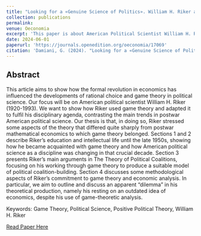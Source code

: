 ```yaml
---
title: "Looking for a «Genuine Science of Politics». William H. Riker and the Game Theoretical Turn in Political Science"
collection: publications
permalink:
venue: Oeconomia
excerpt: 'This paper is about American Political Scientist William H. Riker and his role in introducing Game Theory in Political Science.'
date: 2024-06-01
paperurl: 'https://journals.openedition.org/oeconomia/17069'
citation: 'Damiani, G. (2024). "Looking for a «Genuine Science of Politics». William H. Riker and the Game Theoretical Turn in Political Science."  Oeconomia, 14-2, 149-193: http://journals.openedition.org/oeconomia/17069; DOI : https://doi.org/10.4000/120il'
---
```


## Abstract
This article aims to show how the formal revolution in economics has influenced the developments of rational choice and game theory in political science. Our focus will be on American political scientist William H. Riker (1920-1993). We want to show how Riker used game theory and adapted it to fulfil his disciplinary agenda, contrasting the main trends in postwar American political science. Our thesis is that, in doing so, Riker stressed some aspects of the theory that differed quite sharply from postwar mathematical economics to which game theory belonged. Sections 1 and 2 describe Riker’s education and intellectual life until the late 1950s, showing how he became acquainted with game theory and how American political science as a discipline was changing in that crucial decade. Section 3 presents Riker’s main arguments in The Theory of Political Coalitions, focusing on his working through game theory to produce a suitable model of political coalition-building. Section 4 discusses some methodological aspects of Riker’s commitment to game theory and economic analysis. In particular, we aim to outline and discuss an apparent “dilemma” in his theoretical production, namely his resting on an outdated idea of economics, despite his use of game-theoretic analysis.

Keywords: Game Theory, Political Science, Positive Political Theory, William H. Riker

[Read Paper Here](https://journals.openedition.org/oeconomia/17069)
